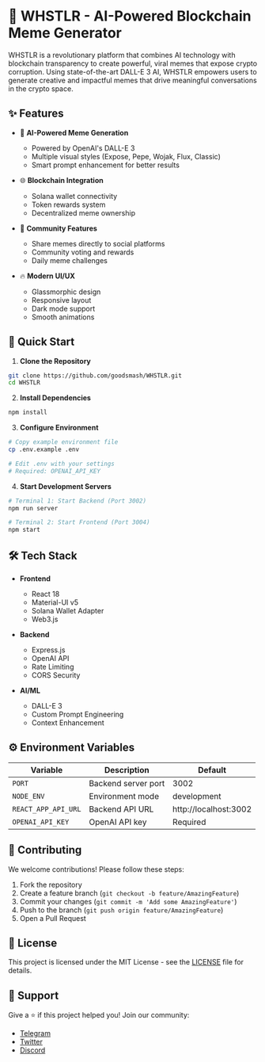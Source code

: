# 🐸 WHSTLR - AI-Powered Blockchain Meme Generator

WHSTLR is a revolutionary platform that combines AI technology with blockchain transparency to create powerful, viral memes that expose crypto corruption. Using state-of-the-art DALL-E 3 AI, WHSTLR empowers users to generate creative and impactful memes that drive meaningful conversations in the crypto space.

## ✨ Features

- 🎨 **AI-Powered Meme Generation**
  - Powered by OpenAI's DALL-E 3
  - Multiple visual styles (Expose, Pepe, Wojak, Flux, Classic)
  - Smart prompt enhancement for better results

- 🌐 **Blockchain Integration**
  - Solana wallet connectivity
  - Token rewards system
  - Decentralized meme ownership

- 🎯 **Community Features**
  - Share memes directly to social platforms
  - Community voting and rewards
  - Daily meme challenges

- 🔥 **Modern UI/UX**
  - Glassmorphic design
  - Responsive layout
  - Dark mode support
  - Smooth animations

## 🚀 Quick Start

1. **Clone the Repository**
```bash
git clone https://github.com/goodsmash/WHSTLR.git
cd WHSTLR
```

2. **Install Dependencies**
```bash
npm install
```

3. **Configure Environment**
```bash
# Copy example environment file
cp .env.example .env

# Edit .env with your settings
# Required: OPENAI_API_KEY
```

4. **Start Development Servers**
```bash
# Terminal 1: Start Backend (Port 3002)
npm run server

# Terminal 2: Start Frontend (Port 3004)
npm start
```

## 🛠️ Tech Stack

- **Frontend**
  - React 18
  - Material-UI v5
  - Solana Wallet Adapter
  - Web3.js

- **Backend**
  - Express.js
  - OpenAI API
  - Rate Limiting
  - CORS Security

- **AI/ML**
  - DALL-E 3
  - Custom Prompt Engineering
  - Context Enhancement

## ⚙️ Environment Variables

| Variable | Description | Default |
|----------|-------------|---------|
| `PORT` | Backend server port | 3002 |
| `NODE_ENV` | Environment mode | development |
| `REACT_APP_API_URL` | Backend API URL | http://localhost:3002 |
| `OPENAI_API_KEY` | OpenAI API key | Required |

## 🤝 Contributing

We welcome contributions! Please follow these steps:

1. Fork the repository
2. Create a feature branch (`git checkout -b feature/AmazingFeature`)
3. Commit your changes (`git commit -m 'Add some AmazingFeature'`)
4. Push to the branch (`git push origin feature/AmazingFeature`)
5. Open a Pull Request

## 📝 License

This project is licensed under the MIT License - see the [LICENSE](LICENSE) file for details.

## 🌟 Support

Give a ⭐️ if this project helped you! Join our community:
- [Telegram](https://t.me/whstlr)
- [Twitter](https://twitter.com/whstlr)
- [Discord](https://discord.gg/whstlr)
